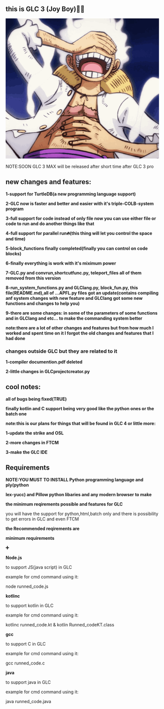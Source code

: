 ## this is GLC 3 (Joy Boy)🦸‍♂️

<img src="s.png">


NOTE:SOON GLC 3 MAX will be released after short time after GLC 3 pro


## new changes and features:


**1-support for TurtleDB(a new programming language support)**

**2-GLC now is faster and better and easier with it's triple-COLB-system program**

**3-full support for code instead of only file now you can use either file or code to run and do another things like that**

**4-full support for parallel run🔥(this thing will let you control the space and time)**

**5-block_functions finally completed(finally you can control on code blocks)**

**6-finally everything is work with it's miximum power**

**7-GLC.py and convrun,shortcutfunc.py, teleport_files all of them removed from this version**

**8-run_system_functions.py and GLClang.py, block_fun.py, this file(README.md),all of ...APFL.py files got an update(contains compiling anf system changes with new feature and GLClang got some new functions and changes to help you)**

**9-there are some changes: in some of the parameters of some functions and in GLClang and etc... to make the commanding system better**

**note:there are a lot of other changes and features but from how much I worked and spent time on it I forgot the old changes and features that I had done**

### changes outside GLC but they are related to it


**1-compiler documention.pdf deleted**


**2-little changes in GLCprojectcreator.py**

## cool notes:

**all of bugs being fixed(TRUE)**

**finally kotlin and C support being very good like the python ones or the batch one**


**note:this is our plans for things that will be found in GLC 4 or little more:**


**1-update the strike and OSL**


**2-more changes in FTCM**

**3-make the GLC IDE**

## Requirements
**NOTE:YOU MUST TO INSTALL Python programming language and ply(python**


**lex-yucc) and Pillow python libaries and any modern browser to make**


**the minimum reqirements possible and features for GLC**

you will have the support for python,html,batch only and there is possibility to get errors in GLC and even FTCM

**the Recommended reqirements are**

**minimum requirements**

**➕**

**Node.js**


to support JS(java script) in GLC


example for cmd command using it:


node runned_code.js


**kotlinc**


to support kotlin in GLC


example for cmd command using it:


kotlinc runned_code.kt & kotlin Runned_codeKT.class


**gcc**


to support C in GLC


example for cmd command using it:


gcc runned_code.c


**java**


to support java in GLC


example for cmd command using it:


java runned_code.java
